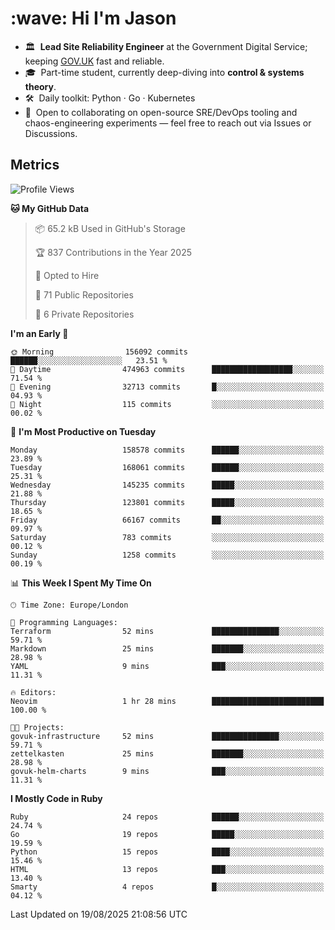 <h1 align="left" id="jason-title">:wave: Hi I'm Jason</h1>

- 🏛️ &nbsp;**Lead Site Reliability Engineer** at the Government Digital Service; keeping [GOV.UK](https://www.gov.uk/) fast and reliable.
- 🎓 &nbsp;Part-time student, currently deep-diving into **control & systems theory**.  
- 🛠️ &nbsp;Daily toolkit: Python · Go · Kubernetes  
- 🤝 &nbsp;Open to collaborating on open-source SRE/DevOps tooling and chaos-engineering experiments — feel free to reach out via Issues or Discussions.


<h2>Metrics</h2>

<!--START_SECTION:waka-->
![Profile Views](http://img.shields.io/badge/Profile%20Views-0-blue)

**🐱 My GitHub Data** 

> 📦 65.2 kB Used in GitHub's Storage 
 > 
> 🏆 837 Contributions in the Year 2025
 > 
> 💼 Opted to Hire
 > 
> 📜 71 Public Repositories 
 > 
> 🔑 6 Private Repositories 
 > 
**I'm an Early 🐤** 

```text
🌞 Morning                156092 commits      ██████░░░░░░░░░░░░░░░░░░░   23.51 % 
🌆 Daytime                474963 commits      ██████████████████░░░░░░░   71.54 % 
🌃 Evening                32713 commits       █░░░░░░░░░░░░░░░░░░░░░░░░   04.93 % 
🌙 Night                  115 commits         ░░░░░░░░░░░░░░░░░░░░░░░░░   00.02 % 
```
📅 **I'm Most Productive on Tuesday** 

```text
Monday                   158578 commits      ██████░░░░░░░░░░░░░░░░░░░   23.89 % 
Tuesday                  168061 commits      ██████░░░░░░░░░░░░░░░░░░░   25.31 % 
Wednesday                145235 commits      █████░░░░░░░░░░░░░░░░░░░░   21.88 % 
Thursday                 123801 commits      █████░░░░░░░░░░░░░░░░░░░░   18.65 % 
Friday                   66167 commits       ██░░░░░░░░░░░░░░░░░░░░░░░   09.97 % 
Saturday                 783 commits         ░░░░░░░░░░░░░░░░░░░░░░░░░   00.12 % 
Sunday                   1258 commits        ░░░░░░░░░░░░░░░░░░░░░░░░░   00.19 % 
```


📊 **This Week I Spent My Time On** 

```text
🕑︎ Time Zone: Europe/London

💬 Programming Languages: 
Terraform                52 mins             ███████████████░░░░░░░░░░   59.71 % 
Markdown                 25 mins             ███████░░░░░░░░░░░░░░░░░░   28.98 % 
YAML                     9 mins              ███░░░░░░░░░░░░░░░░░░░░░░   11.31 % 

🔥 Editors: 
Neovim                   1 hr 28 mins        █████████████████████████   100.00 % 

🐱‍💻 Projects: 
govuk-infrastructure     52 mins             ███████████████░░░░░░░░░░   59.71 % 
zettelkasten             25 mins             ███████░░░░░░░░░░░░░░░░░░   28.98 % 
govuk-helm-charts        9 mins              ███░░░░░░░░░░░░░░░░░░░░░░   11.31 % 
```

**I Mostly Code in Ruby** 

```text
Ruby                     24 repos            ██████░░░░░░░░░░░░░░░░░░░   24.74 % 
Go                       19 repos            █████░░░░░░░░░░░░░░░░░░░░   19.59 % 
Python                   15 repos            ████░░░░░░░░░░░░░░░░░░░░░   15.46 % 
HTML                     13 repos            ███░░░░░░░░░░░░░░░░░░░░░░   13.40 % 
Smarty                   4 repos             █░░░░░░░░░░░░░░░░░░░░░░░░   04.12 % 
```




 Last Updated on 19/08/2025 21:08:56 UTC
<!--END_SECTION:waka-->

<!-- links -->

[issues page]: https://github.com/jasonBirchall/jasonBirchall/issues "jasonBirchall/issues"
